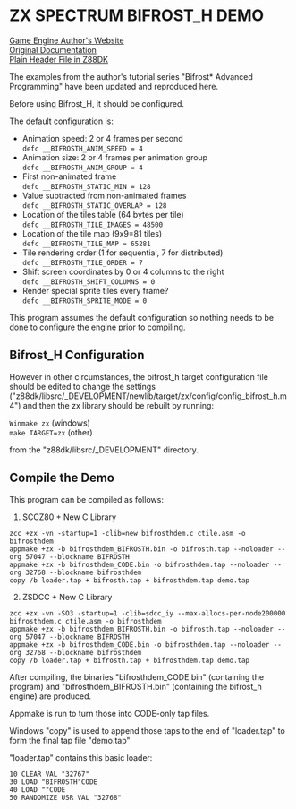 # ZX SPECTRUM BIFROST_H DEMO
[Game Engine Author's Website](https://www.ime.usp.br/~einar/bifrost/)  
[Original Documentation](https://github.com/z88dk/z88dk/tree/master/libsrc/_DEVELOPMENT/arch/zx/bifrost_h)  
[Plain Header File in Z88DK](https://github.com/z88dk/z88dk/blob/master/include/_DEVELOPMENT/clang/arch/zx/bifrost_h.h)

The examples from the author's tutorial series "Bifrost* Advanced Programming" have been updated and reproduced here.

Before using Bifrost_H, it should be configured.

The default configuration is:

 * Animation speed: 2 or 4 frames per second  
   `defc __BIFROSTH_ANIM_SPEED = 4`
 * Animation size: 2 or 4 frames per animation group  
   `defc __BIFROSTH_ANIM_GROUP = 4`
 * First non-animated frame  
   `defc __BIFROSTH_STATIC_MIN = 128`
 * Value subtracted from non-animated frames  
   `defc __BIFROSTH_STATIC_OVERLAP = 128`
 * Location of the tiles table (64 bytes per tile)  
   `defc __BIFROSTH_TILE_IMAGES = 48500`
 * Location of the tile map (9x9=81 tiles)  
   `defc __BIFROSTH_TILE_MAP = 65281`
 * Tile rendering order (1 for sequential, 7 for distributed)  
   `defc __BIFROSTH_TILE_ORDER = 7`
 * Shift screen coordinates by 0 or 4 columns to the right  
   `defc __BIFROSTH_SHIFT_COLUMNS = 0`
 * Render special sprite tiles every frame?  
   `defc __BIFROSTH_SPRITE_MODE = 0`

This program assumes the default configuration so nothing needs to be done to configure the engine prior to compiling.

## Bifrost_H Configuration

However in other circumstances, the bifrost_h target configuration file should be edited to change the settings
("z88dk/libsrc/_DEVELOPMENT/newlib/target/zx/config/config_bifrost_h.m4") and then the zx library should be rebuilt by running:

`Winmake zx` (windows)  
`make TARGET=zx` (other)

from the "z88dk/libsrc/_DEVELOPMENT" directory.

## Compile the Demo

This program can be compiled as follows:

1. SCCZ80 + New C Library
```
zcc +zx -vn -startup=1 -clib=new bifrosthdem.c ctile.asm -o bifrosthdem
appmake +zx -b bifrosthdem_BIFROSTH.bin -o bifrosth.tap --noloader --org 57047 --blockname BIFROSTH
appmake +zx -b bifrosthdem_CODE.bin -o bifrosthdem.tap --noloader --org 32768 --blockname bifrosthdem
copy /b loader.tap + bifrosth.tap + bifrosthdem.tap demo.tap
```
2. ZSDCC + New C Library
```
zcc +zx -vn -SO3 -startup=1 -clib=sdcc_iy --max-allocs-per-node200000 bifrosthdem.c ctile.asm -o bifrosthdem
appmake +zx -b bifrosthdem_BIFROSTH.bin -o bifrosth.tap --noloader --org 57047 --blockname BIFROSTH
appmake +zx -b bifrosthdem_CODE.bin -o bifrosthdem.tap --noloader --org 32768 --blockname bifrosthdem
copy /b loader.tap + bifrosth.tap + bifrosthdem.tap demo.tap
```
After compiling, the binaries "bifrosthdem_CODE.bin" (containing the program) and "bifrosthdem_BIFROSTH.bin" (containing the bifrost_h engine) are produced.

Appmake is run to turn those into CODE-only tap files.

Windows "copy" is used to append those taps to the end of "loader.tap" to form the final tap file "demo.tap"

"loader.tap" contains this basic loader:

```
10 CLEAR VAL "32767"
30 LOAD "BIFROSTH"CODE
40 LOAD ""CODE
50 RANDOMIZE USR VAL "32768"
```

